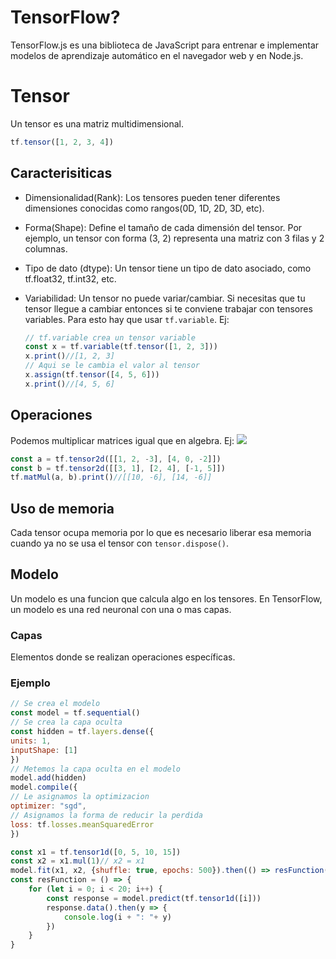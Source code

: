 # TensorFlow?

TensorFlow.js es una biblioteca de JavaScript para entrenar e implementar modelos de aprendizaje automático en el navegador web y en Node.js.

# Tensor

Un tensor es una matriz multidimensional.

```javascript
tf.tensor([1, 2, 3, 4])
```

## Caracterisiticas

- Dimensionalidad(Rank): Los tensores pueden tener diferentes dimensiones conocidas como rangos(0D, 1D, 2D, 3D, etc).
    
- Forma(Shape): Define el tamaño de cada dimensión del tensor. Por ejemplo, un tensor con forma (3, 2) representa una matriz con 3 filas y 2 columnas.
    
- Tipo de dato (dtype): Un tensor tiene un tipo de dato asociado, como tf.float32, tf.int32, etc.
    
- Variabilidad: Un tensor no puede variar/cambiar. Si necesitas que tu tensor llegue a cambiar entonces si te conviene trabajar con tensores variables. Para esto hay que usar `tf.variable`. Ej:
    
    ```javascript
    // tf.variable crea un tensor variable
    const x = tf.variable(tf.tensor([1, 2, 3]))
    x.print()//[1, 2, 3]
    // Aqui se le cambia el valor al tensor
    x.assign(tf.tensor([4, 5, 6]))
    x.print()//[4, 5, 6]
    ```
    

## Operaciones

Podemos multiplicar matrices igual que en algebra. Ej:
![](C:\Users\nicol\.config\joplin-desktop\resources\7623d2aca1bb49459ba08c26f2a4f49c.png)
```javascript
const a = tf.tensor2d([[1, 2, -3], [4, 0, -2]])
const b = tf.tensor2d([[3, 1], [2, 4], [-1, 5]])
tf.matMul(a, b).print()//[[10, -6], [14, -6]]
```
## Uso de memoria
Cada tensor ocupa memoria por lo que es necesario liberar esa memoria cuando ya no se usa el tensor con `tensor.dispose()`.
## Modelo
Un modelo es una funcion que calcula algo en los tensores. En TensorFlow, un modelo es una red neuronal con una o mas capas.
### Capas
Elementos donde se realizan operaciones específicas.
### Ejemplo
```javascript
// Se crea el modelo
const model = tf.sequential()
// Se crea la capa oculta
const hidden = tf.layers.dense({
units: 1,
inputShape: [1]
})
// Metemos la capa oculta en el modelo
model.add(hidden)
model.compile({
// Le asignamos la optimizacion
optimizer: "sgd",
// Asignamos la forma de reducir la perdida
loss: tf.losses.meanSquaredError
})

const x1 = tf.tensor1d([0, 5, 10, 15])
const x2 = x1.mul(1)// x2 = x1
model.fit(x1, x2, {shuffle: true, epochs: 500}).then(() => resFunction())
const resFunction = () => {
	for (let i = 0; i < 20; i++) {
	    const response = model.predict(tf.tensor1d([i]))
	    response.data().then(y => {
	        console.log(i + ": "+ y)
	    })
	}
}
```